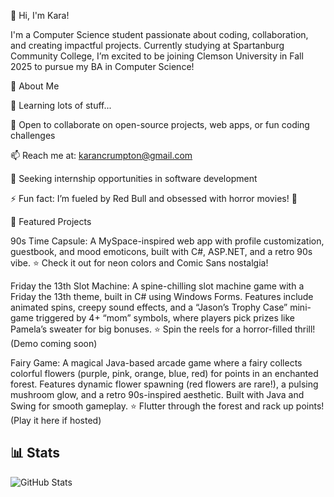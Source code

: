 👋 Hi, I'm Kara!

I'm a Computer Science student passionate about coding, collaboration, and creating impactful projects. Currently studying at Spartanburg Community College, I’m excited to be joining Clemson University in Fall 2025 to pursue my BA in Computer Science!

🚀 About Me

🌱 Learning lots of stuff... 

👯 Open to collaborate on open-source projects, web apps, or fun coding challenges

📫 Reach me at: karancrumpton@gmail.com

💼 Seeking internship opportunities in software development

⚡ Fun fact: I’m fueled by Red Bull and obsessed with horror movies! 🎃


📌 Featured Projects

90s Time Capsule:
A MySpace-inspired web app with profile customization, guestbook, and mood emoticons, built with C#, ASP.NET, and a retro 90s vibe.
⭐ Check it out for neon colors and Comic Sans nostalgia!

Friday the 13th Slot Machine:
A spine-chilling slot machine game with a Friday the 13th theme, built in C# using Windows Forms. Features include animated spins, creepy sound effects, and a “Jason’s Trophy Case” mini-game triggered by 4+ “mom” symbols, where players pick prizes like Pamela’s sweater for big bonuses.
⭐ Spin the reels for a horror-filled thrill! (Demo coming soon)

Fairy Game:
A magical Java-based arcade game where a fairy collects colorful flowers (purple, pink, orange, blue, red) for points in an enchanted forest. Features dynamic flower spawning (red flowers are rare!), a pulsing mushroom glow, and a retro 90s-inspired aesthetic. Built with Java and Swing for smooth gameplay.
⭐ Flutter through the forest and rack up points! (Play it here if hosted)

## 📊 Stats
![GitHub Stats](https://github-readme-stats.vercel.app/api?username=KaradactylD&show_icons=true&theme=radical)

